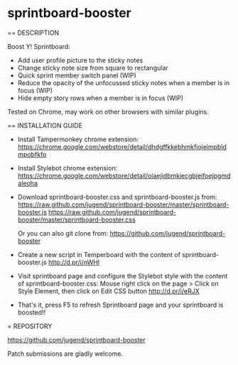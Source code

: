 sprintboard-booster
===================

== DESCRIPTION

Boost Y! Sprintboard:
* Add user profile picture to the sticky notes
* Change sticky note size from square to rectangular
* Quick sprint member switch panel (WIP)
* Reduce the opacity of the unfocussed sticky notes when a member is in focus (WIP)
* Hide empty story rows when a member is in focus (WIP)

Tested on Chrome, may work on other browsers with similar plugins.

== INSTALLATION GUIDE

* Install Tampermonkey chrome extension:
  https://chrome.google.com/webstore/detail/dhdgffkkebhmkfjojejmpbldmpobfkfo

* Install Stylebot chrome extension:
  https://chrome.google.com/webstore/detail/oiaejidbmkiecgbjeifoejpgmdaleoha
 
* Download sprintboard-booster.css and sprintboard-booster.js from:
  https://raw.github.com/jugend/sprintboard-booster/master/sprintboard-booster.js
  https://raw.github.com/jugend/sprintboard-booster/master/sprintboard-booster.css
  
  Or you can also git clone from:
  https://github.com/jugend/sprintboard-booster
  
* Create a new script in Temperboard with the content of sprintboard-booster.js
  http://d.pr/i/nWHl
  
* Visit sprintboard page and configure the Stylebot style with the content of sprintboard-booster.css:
  Mouse right click on the page > Click on Style Element, then click on Edit CSS button
  http://d.pr/i/eRJX
  
* That's it, press F5 to refresh Sprintboard page and your sprintboard is boosted!!

= REPOSITORY

https://github.com/jugend/sprintboard-booster

Patch submissions are gladly welcome.

